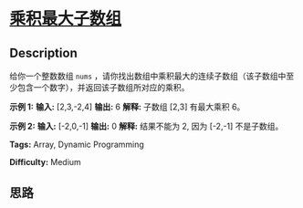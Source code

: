# [乘积最大子数组][title]

## Description

给你一个整数数组 `nums` ，请你找出数组中乘积最大的连续子数组（该子数组中至少包含一个数字），并返回该子数组所对应的乘积。



**示例 1:**
            **输入:** [2,3,-2,4]    **输出:** 6    **解释:**  子数组 [2,3] 有最大乘积 6。    

**示例 2:**
            **输入:** [-2,0,-1]    **输出:** 0    **解释:**  结果不能为 2, 因为 [-2,-1] 不是子数组。


**Tags:** Array, Dynamic Programming

**Difficulty:** Medium

## 思路

[title]: https://leetcode-cn.com/problems/maximum-product-subarray
